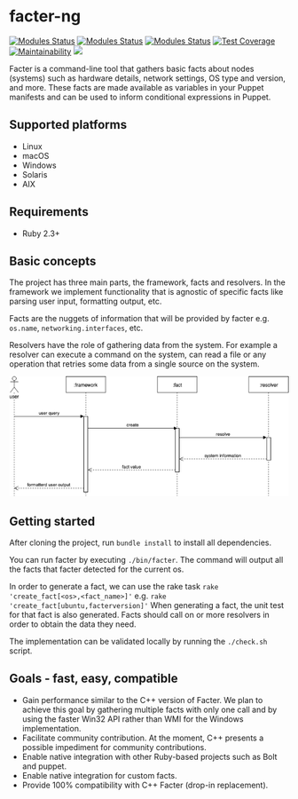 # facter-ng

[![Modules Status](https://github.com/puppetlabs/facter-ng/workflows/Acceptance%20tests/badge.svg?branch=master)](https://github.com/puppetlabs/facter-ng/actions)
[![Modules Status](https://github.com/puppetlabs/facter-ng/workflows/Unit%20tests/badge.svg?branch=master)](https://github.com/puppetlabs/facter-ng/actions)
[![Modules Status](https://github.com/puppetlabs/facter-ng/workflows/Checks/badge.svg?branch=master)](https://github.com/puppetlabs/facter-ng/actions)
[![Test Coverage](https://api.codeclimate.com/v1/badges/bf43445f767f2d64170a/test_coverage)](https://codeclimate.com/github/puppetlabs/facter-ng/test_coverage)
[![Maintainability](https://api.codeclimate.com/v1/badges/bf43445f767f2d64170a/maintainability)](https://codeclimate.com/github/puppetlabs/facter-ng/maintainability)
[<img src="https://img.shields.io/badge/slack-puppet--dev-brightgreen?logo=slack">](https://puppetcommunity.slack.com/messages/C0W1X7ZAL)


Facter is a command-line tool that gathers basic facts about nodes (systems) such as hardware details, network settings, OS type and version, and more. These facts are made available as variables in your Puppet manifests and can be used to inform conditional expressions in Puppet.

## Supported platforms
* Linux
* macOS
* Windows
* Solaris
* AIX

## Requirements
* Ruby 2.3+

## Basic concepts
The project has three main parts, the framework, facts and resolvers. 
In the framework we implement functionality that is agnostic of specific facts like parsing user input, formatting output, etc.

Facts are the nuggets of information that will be provided by facter e.g. `os.name`, `networking.interfaces`, etc.

Resolvers have the role of gathering data from the system. 
For example a resolver can execute a command on the system, can read a file or any operation that retries some data from a single source on the system. 

![Facter user interaction](docs/diagrams/facter_user_interaction.png?raw=true)

## Getting started
After cloning the project, run `bundle install` to install all dependencies.

You can run facter by executing `./bin/facter`. 
The command will output all the facts that facter detected for the current os.

In order to generate a fact, we can use the rake task `rake 'create_fact[<os>,<fact_name>]'` e.g. `rake 'create_fact[ubuntu,facterversion]'`
When generating a fact, the unit test for that fact is also generated. Facts should call on or more resolvers in order to obtain the data they need.

The implementation can be validated locally by running the `./check.sh` script. 

## Goals - fast, easy, compatible
* Gain performance similar to the C++ version of Facter. We plan to achieve this goal by gathering multiple facts with only one call and by using the faster Win32 API rather than WMI for the Windows implementation. 
* Facilitate community contribution. At the moment, C++ presents a possible impediment for community contributions. 
* Enable native integration with other Ruby-based projects such as Bolt and puppet.
* Enable native integration for custom facts.
* Provide 100% compatibility with C++ Facter (drop-in replacement).
